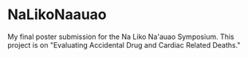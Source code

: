 # NaLikoNaauao
My final poster submission for the Na Liko Na'auao Symposium. This project is on "Evaluating Accidental Drug and Cardiac Related Deaths."
